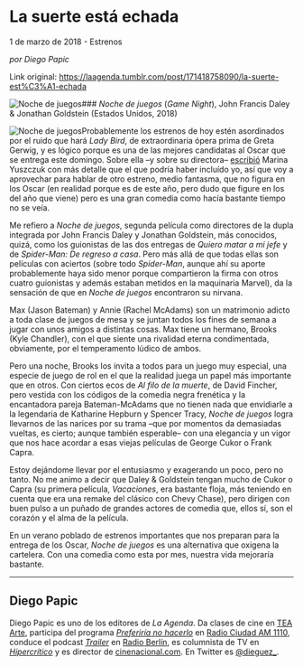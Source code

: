 # La suerte está echada



1 de marzo de 2018 - Estrenos

_por Diego Papic_

Link original: https://laagenda.tumblr.com/post/171418758090/la-suerte-est%C3%A1-echada

![Noche de juegos](https://64.media.tumblr.com/df18e06abbe63e9b921f0f3b3077bb5b/tumblr_inline_pk0mo0z0rb1t6q87u_500.jpg)### *Noche de juegos* (*Game Night*), John Francis Daley & Jonathan Goldstein (Estados Unidos, 2018)

![Noche de juegos](https://64.media.tumblr.com/df18e06abbe63e9b921f0f3b3077bb5b/tumblr_inline_pk0mo0z0rb1t6q87u_400.jpg)Probablemente los estrenos de hoy estén asordinados por el ruido que hará *Lady Bird*, de extraordinaria ópera prima de Greta Gerwig, y es lógico porque es una de las mejores candidatas al Oscar que se entrega este domingo. Sobre ella –y sobre su directora– [escribió](http://laagenda.buenosaires.gob.ar/post/171413815870/qui%C3%A9n-es-esa-chica) Marina Yuszczuk con más detalle que el que podría haber incluído yo, así que voy a aprovechar para hablar de otro estreno, medio fantasma, que no figura en los Oscar (en realidad porque es de este año, pero dudo que figure en los del año que viene) pero es una gran comedia como hacía bastante tiempo no se veía.

Me refiero a *Noche de juegos*, segunda película como directores de la dupla integrada por John Francis Daley y Jonathan Goldstein, más conocidos, quizá, como los guionistas de las dos entregas de *Quiero matar a mi jefe* y de *Spider-Man: De regreso a casa*. Pero más allá de que todas ellas son películas con aciertos (sobre todo *Spider-Man*, aunque ahí su aporte probablemente haya sido menor porque compartieron la firma con otros cuatro guionistas y además estaban metidos en la maquinaria Marvel), da la sensación de que en *Noche de juegos* encontraron su nirvana.

Max (Jason Bateman) y Annie (Rachel McAdams) son un matrimonio adicto a toda clase de juegos de mesa y se juntan todos los fines de semana a jugar con unos amigos a distintas cosas. Max tiene un hermano, Brooks (Kyle Chandler), con el que siente una rivalidad eterna condimentada, obviamente, por el temperamento lúdico de ambos.

Pero una noche, Brooks los invita a todos para un juego muy especial, una especie de juego de rol en el que la realidad juega un papel más importante que en otros. Con ciertos ecos de *Al filo de la muerte*, de David Fincher, pero vestida con los códigos de la comedia negra frenética y la encantadora pareja Bateman-McAdams que no tienen nada que envidiarle a la legendaria de Katharine Hepburn y Spencer Tracy, *Noche de juegos* logra llevarnos de las narices por su trama –que por momentos da demasiadas vueltas, es cierto; aunque también esperable– con una elegancia y un vigor que nos hace acordar a esas viejas películas de George Cukor o Frank Capra.

Estoy dejándome llevar por el entusiasmo y exagerando un poco, pero no tanto. No me animo a decir que Daley & Goldstein tengan mucho de Cukor o Capra (su primera película, *Vacaciones*, era bastante floja, más teniendo en cuenta que era una remake del clásico con Chevy Chase), pero dirigen con buen pulso a un puñado de grandes actores de comedia que, ellos sí, son el corazón y el alma de la película.

En un verano poblado de estrenos importantes que nos preparan para la entrega de los Oscar, *Noche de juegos* es una alternativa que oxigena la cartelera. Con una comedia como esta por mes, nuestra vida mejoraría bastante.

  




---

 Diego Papic
------------

 Diego Papic es uno de los editores de *La Agenda*. Da clases de cine en [TEA Arte](http://tea-arte.com.ar/), participa del programa *[Preferiría no hacerlo](http://preferiria-no-hacerlo.tumblr.com/)* en [Radio Ciudad AM 1110](http://www.buenosaires.gob.ar/radiociudad), conduce el podcast *[Trailer](http://www.radioberlin.com.ar/programas/trailer)* en [Radio Berlín](http://www.radioberlin.com.ar/), es columnista de TV en *[Hipercrítico](http://hipercritico.com/)* y es director de [cinenacional.com](http://www.cinenacional.com/). En Twitter es [@dieguez\_](https://twitter.com/dieguez_). 

